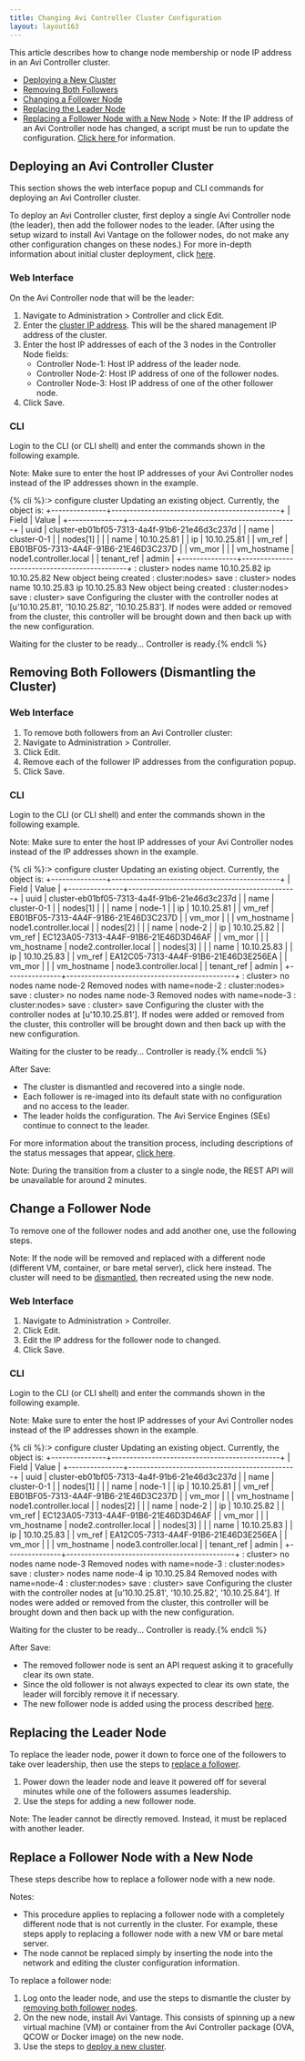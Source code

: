 ```yaml
---
title: Changing Avi Controller Cluster Configuration
layout: layout163
---
```

This article describes how to change node membership or node IP address in an Avi Controller cluster.

* <a href="#deploynewcluster">Deploying a New Cluster</a>
* <a href="#removebothfollowers">Removing Both Followers</a>
* <a href="#changefollower">Changing a Follower Node</a>
* <a href="#replaceleader">Replacing the Leader Node</a>
* <a href="#replacefollower">Replacing a Follower Node with a New Node</a> &gt; Note: If the IP address of an Avi Controller node has changed, a script must be run to update the configuration. <a href="{% vpath %}/ctlr-cfg-update-after-ip-change">Click here </a>for information.
 

<a name="deploynewcluster"></a>

## Deploying an Avi Controller Cluster

This section shows the web interface popup and CLI commands for deploying an Avi Controller cluster.

To deploy an Avi Controller cluster, first deploy a single Avi Controller node (the leader), then add the follower nodes to the leader. (After using the setup wizard to install Avi Vantage on the follower nodes, do not make any other configuration changes on these nodes.) For more in-depth information about initial cluster deployment, click <a href="{% vpath %}/configure-controller-ha-cluster">here</a>.

### Web Interface

On the Avi Controller node that will be the leader:
<ol> 
 <li>Navigate to Administration &gt; Controller and click Edit.</li> 
 <li>Enter the <a href="{% vpath %}/controller-cluster-ip">cluster IP address</a>. This will be the shared management IP address of the cluster.</li>
 <li>Enter the host IP addresses of each of the 3 nodes in the Controller Node fields: 
  <ul> 
   <li>Controller Node-1: Host IP address of the leader node.</li> 
   <li>Controller Node-2: Host IP address of one of the follower nodes.</li> 
   <li>Controller Node-3: Host IP address of one of the other follower node.</li> 
  </ul> </li> 
 <li>Click Save.</li> 
</ol> 

### CLI

Login to the CLI (or CLI shell) and enter the commands shown in the following example.

Note: Make sure to enter the host IP addresses of your Avi Controller nodes instead of the IP addresses shown in the example.

{% cli %}:> configure cluster
Updating an existing object. Currently, the object is:
+---------------+----------------------------------------------+
| Field         | Value                                        |
+---------------+----------------------------------------------+
| uuid          | cluster-eb01bf05-7313-4a4f-91b6-21e46d3c237d |
| name          | cluster-0-1                                  |
| nodes[1]      |                                              |
| name          | 10.10.25.81                                  |
| ip            | 10.10.25.81                                  |
| vm_ref        | EB01BF05-7313-4A4F-91B6-21E46D3C237D         |
| vm_mor        |                                              |
| vm_hostname   | node1.controller.local                       |
| tenant_ref    | admin                                        |
+---------------+----------------------------------------------+
: cluster> nodes name 10.10.25.82 ip 10.10.25.82
New object being created
: cluster:nodes> save
: cluster> nodes name 10.10.25.83 ip 10.10.25.83
New object being created
: cluster:nodes> save
: cluster> save
Configuring the cluster with the controller nodes at [u'10.10.25.81', '10.10.25.82', '10.10.25.83'].
If nodes were added or removed from the cluster, this controller will be brought down and then back up with the new configuration.

Waiting for the cluster to be ready...
Controller is ready.{% endcli %} 
<a name="removebothfollowers"></a> 

## Removing Both Followers (Dismantling the Cluster)

### Web Interface

<ol> 
 <li>To remove both followers from an Avi Controller cluster:</li> 
 <li>Navigate to Administration &gt; Controller.</li> 
 <li>Click Edit.</li> 
 <li>Remove each of the follower IP addresses from the configuration popup.</li> 
 <li>Click Save.</li> 
</ol> 

### CLI

Login to the CLI (or CLI shell) and enter the commands shown in the following example.

Note: Make sure to enter the host IP addresses of your Avi Controller nodes instead of the IP addresses shown in the example.

{% cli %}:> configure cluster
Updating an existing object. Currently, the object is:
+---------------+----------------------------------------------+
| Field         | Value                                        |
+---------------+----------------------------------------------+
| uuid          | cluster-eb01bf05-7313-4a4f-91b6-21e46d3c237d |
| name          | cluster-0-1                                  |
| nodes[1]      |                                              |
| name          | node-1                                       |
| ip            | 10.10.25.81                                  |
| vm_ref        | EB01BF05-7313-4A4F-91B6-21E46D3C237D         |
| vm_mor        |                                              |
| vm_hostname   | node1.controller.local                       |
| nodes[2]      |                                              |
| name          | node-2                                       |
| ip            | 10.10.25.82                                  |
| vm_ref        | EC123A05-7313-4A4F-91B6-21E46D3D46AF         |
| vm_mor        |                                              |
| vm_hostname   | node2.controller.local                       |
| nodes[3]      |                                              |
| name          | 10.10.25.83                                  |
| ip            | 10.10.25.83                                  |
| vm_ref        | EA12C05-7313-4A4F-91B6-21E46D3E256EA         |
| vm_mor        |                                              |
| vm_hostname   | node3.controller.local                       |
| tenant_ref    | admin                                        |
+---------------+----------------------------------------------+
: cluster> no nodes name node-2
Removed nodes with name=node-2
: cluster:nodes> save
: cluster> no nodes name node-3
Removed nodes with name=node-3
: cluster:nodes> save
: cluster> save
Configuring the cluster with the controller nodes at [u'10.10.25.81'].
If nodes were added or removed from the cluster, this controller will be brought down and then back up with the new configuration.

Waiting for the cluster to be ready...
Controller is ready.{% endcli %}

After Save: 

* The cluster is dismantled and recovered into a single node.
* Each follower is re-imaged into its default state with no configuration and no access to the leader.
* The leader holds the configuration. The Avi Service Engines (SEs) continue to connect to the leader. 

For more information about the transition process, including descriptions of the status messages that appear, <a href="{% vpath %}//configure-controller-ha-cluster#cluster-transition-process">click here</a>.

Note: During the transition from a cluster to a single node, the REST API will be unavailable for around 2 minutes.

<a name="changefollower"></a>

## Change a Follower Node

To remove one of the follower nodes and add another one, use the following steps.

Note: If the node will be removed and replaced with a different node (different VM, container, or bare metal server), click here instead. The cluster will need to be <a href="#replacefollower">dismantled</a>, then recreated using the new node.

### Web Interface

<ol> 
 <li>Navigate to Administration &gt; Controller.</li> 
 <li>Click Edit.</li> 
 <li>Edit the IP address for the follower node to changed.</li> 
 <li>Click Save.</li> 
</ol> 

### CLI

Login to the CLI (or CLI shell) and enter the commands shown in the following example.

Note: Make sure to enter the host IP addresses of your Avi Controller nodes instead of the IP addresses shown in the example.

{% cli %}:> configure cluster
Updating an existing object. Currently, the object is:
+---------------+----------------------------------------------+
| Field         | Value                                        |
+---------------+----------------------------------------------+
| uuid          | cluster-eb01bf05-7313-4a4f-91b6-21e46d3c237d |
| name          | cluster-0-1                                  |
| nodes[1]      |                                              |
| name          | node-1                                       |
| ip            | 10.10.25.81                                  |
| vm_ref        | EB01BF05-7313-4A4F-91B6-21E46D3C237D         |
| vm_mor        |                                              |
| vm_hostname   | node1.controller.local                       |
| nodes[2]      |                                              | 
| name          | node-2                                       |
| ip            | 10.10.25.82                                  |
| vm_ref        | EC123A05-7313-4A4F-91B6-21E46D3D46AF         |
| vm_mor        |                                              |
| vm_hostname   | node2.controller.local                       |
| nodes[3]      |                                              |
| name          | 10.10.25.83                                  |
| ip            | 10.10.25.83                                  |
| vm_ref        | EA12C05-7313-4A4F-91B6-21E46D3E256EA         |
| vm_mor        |                                              |
| vm_hostname   | node3.controller.local                       |
| tenant_ref    | admin                                        |
+---------------+----------------------------------------------+
: cluster> no nodes name node-3
Removed nodes with name=node-3
: cluster:nodes> save
: cluster> nodes name node-4 ip 10.10.25.84
Removed nodes with name=node-4
: cluster:nodes> save
: cluster> save
Configuring the cluster with the controller nodes at [u'10.10.25.81', '10.10.25.82', '10.10.25.84'].
If nodes were added or removed from the cluster, this controller will be brought down and then back up with the new configuration.

Waiting for the cluster to be ready...
Controller is ready.{% endcli %}

After Save: 

* The removed follower node is sent an API request asking it to gracefully clear its own state.
* Since the old follower is not always expected to clear its own state, the leader will forcibly remove it if necessary.
* The new follower node is added using the process described <a href="{% vpath %}/changing-avi-controller-cluster-configuration#cluster-transition-process"> here</a>.

<a name="replaceleader"></a>

## Replacing the Leader Node

To replace the leader node, power it down to force one of the followers to take over leadership, then use the steps to <a href="#changefollower">replace a follower</a>.
<ol> 
 <li>Power down the leader node and leave it powered off for several minutes while one of the followers assumes leadership.</li> 
 <li>Use the steps for adding a new follower node.</li> 
</ol> 

Note: The leader cannot be directly removed. Instead, it must be replaced with another leader.

<a name="replacefollower"></a>

## Replace a Follower Node with a New Node

These steps describe how to replace a follower node with a new node.

Notes:

* This procedure applies to replacing a follower node with a completely different node that is not currently in the cluster. For example, these steps apply to replacing a follower node with a new VM or bare metal server.
* The node cannot be replaced simply by inserting the node into the network and editing the cluster configuration information. 

To replace a follower node:

<ol> 
 <li>Log onto the leader node, and use the steps to dismantle the cluster by <a href="#removebothfollowers">removing both follower nodes</a>.</li> 
 <li>On the new node, install Avi Vantage. This consists of spinning up a new virtual machine (VM) or container from the Avi Controller package (OVA, QCOW or Docker image) on the new node.</li> 
 <li>Use the steps to <a href="#deploynewcluster">deploy a new cluster</a>.</li> 
</ol> 